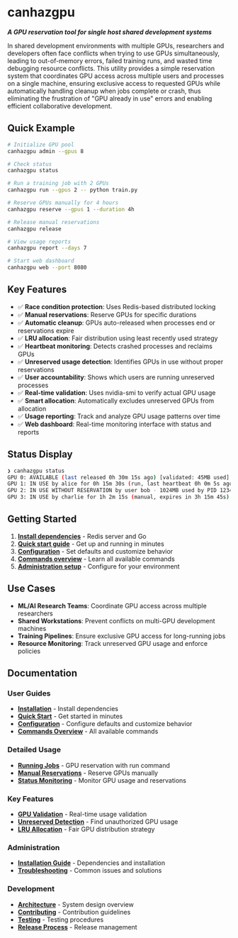 # canhazgpu

***A GPU reservation tool for single host shared development systems***

In shared development environments with multiple GPUs, researchers and developers often face conflicts when trying to use GPUs simultaneously, leading to out-of-memory errors, failed training runs, and wasted time debugging resource conflicts. This utility provides a simple reservation system that coordinates GPU access across multiple users and processes on a single machine, ensuring exclusive access to requested GPUs while automatically handling cleanup when jobs complete or crash, thus eliminating the frustration of "GPU already in use" errors and enabling efficient collaborative development.

## Quick Example

```bash
# Initialize GPU pool
canhazgpu admin --gpus 8

# Check status 
canhazgpu status

# Run a training job with 2 GPUs
canhazgpu run --gpus 2 -- python train.py

# Reserve GPUs manually for 4 hours
canhazgpu reserve --gpus 1 --duration 4h

# Release manual reservations
canhazgpu release

# View usage reports
canhazgpu report --days 7

# Start web dashboard
canhazgpu web --port 8080
```

## Key Features

- ✅ **Race condition protection**: Uses Redis-based distributed locking
- ✅ **Manual reservations**: Reserve GPUs for specific durations  
- ✅ **Automatic cleanup**: GPUs auto-released when processes end or reservations expire
- ✅ **LRU allocation**: Fair distribution using least recently used strategy
- ✅ **Heartbeat monitoring**: Detects crashed processes and reclaims GPUs
- ✅ **Unreserved usage detection**: Identifies GPUs in use without proper reservations
- ✅ **User accountability**: Shows which users are running unreserved processes
- ✅ **Real-time validation**: Uses nvidia-smi to verify actual GPU usage
- ✅ **Smart allocation**: Automatically excludes unreserved GPUs from allocation
- ✅ **Usage reporting**: Track and analyze GPU usage patterns over time
- ✅ **Web dashboard**: Real-time monitoring interface with status and reports

## Status Display

```bash
❯ canhazgpu status
GPU 0: AVAILABLE (last released 0h 30m 15s ago) [validated: 45MB used]
GPU 1: IN USE by alice for 0h 15m 30s (run, last heartbeat 0h 0m 5s ago) [validated: 8452MB, 1 processes]
GPU 2: IN USE WITHOUT RESERVATION by user bob - 1024MB used by PID 12345 (python3), PID 67890 (jupyter)
GPU 3: IN USE by charlie for 1h 2m 15s (manual, expires in 3h 15m 45s) [validated: no actual usage detected]
```

## Getting Started

1. **[Install dependencies](installation.md)** - Redis server and Go
2. **[Quick start guide](quickstart.md)** - Get up and running in minutes  
3. **[Configuration](configuration.md)** - Set defaults and customize behavior
4. **[Commands overview](commands.md)** - Learn all available commands
5. **[Administration setup](installation.md)** - Configure for your environment

## Use Cases

- **ML/AI Research Teams**: Coordinate GPU access across multiple researchers
- **Shared Workstations**: Prevent conflicts on multi-GPU development machines  
- **Training Pipelines**: Ensure exclusive GPU access for long-running jobs
- **Resource Monitoring**: Track unreserved GPU usage and enforce policies

## Documentation

### User Guides
- **[Installation](installation.md)** - Install dependencies
- **[Quick Start](quickstart.md)** - Get started in minutes
- **[Configuration](configuration.md)** - Configure defaults and customize behavior
- **[Commands Overview](commands.md)** - All available commands

### Detailed Usage
- **[Running Jobs](usage-run.md)** - GPU reservation with run command
- **[Manual Reservations](usage-reserve.md)** - Reserve GPUs manually  
- **[Status Monitoring](usage-status.md)** - Monitor GPU usage and reservations

### Key Features
- **[GPU Validation](features-validation.md)** - Real-time usage validation
- **[Unreserved Detection](features-unreserved.md)** - Find unauthorized GPU usage
- **[LRU Allocation](features-lru.md)** - Fair GPU distribution strategy

### Administration
- **[Installation Guide](installation.md)** - Dependencies and installation
- **[Troubleshooting](admin-troubleshooting.md)** - Common issues and solutions

### Development
- **[Architecture](dev-architecture.md)** - System design overview
- **[Contributing](dev-contributing.md)** - Contribution guidelines
- **[Testing](dev-testing.md)** - Testing procedures
- **[Release Process](dev-release.md)** - Release management